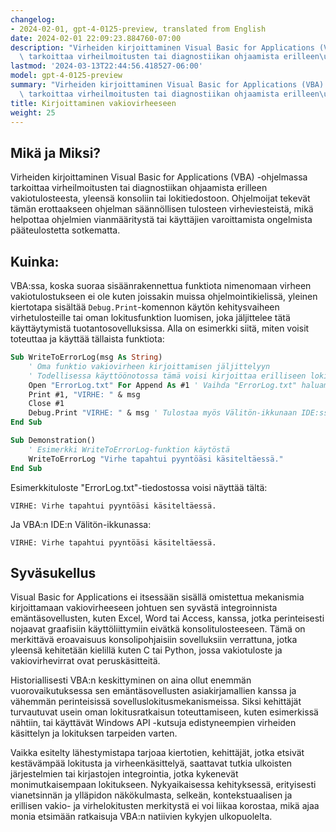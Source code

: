 ```yaml
---
changelog:
- 2024-02-01, gpt-4-0125-preview, translated from English
date: 2024-02-01 22:09:23.884760-07:00
description: "Virheiden kirjoittaminen Visual Basic for Applications (VBA) -ohjelmassa\
  \ tarkoittaa virheilmoitusten tai diagnostiikan ohjaamista erilleen\u2026"
lastmod: '2024-03-13T22:44:56.418527-06:00'
model: gpt-4-0125-preview
summary: "Virheiden kirjoittaminen Visual Basic for Applications (VBA) -ohjelmassa\
  \ tarkoittaa virheilmoitusten tai diagnostiikan ohjaamista erilleen\u2026"
title: Kirjoittaminen vakiovirheeseen
weight: 25
---
```


## Mikä ja Miksi?

Virheiden kirjoittaminen Visual Basic for Applications (VBA) -ohjelmassa tarkoittaa virheilmoitusten tai diagnostiikan ohjaamista erilleen vakiotulosteesta, yleensä konsoliin tai lokitiedostoon. Ohjelmoijat tekevät tämän erottaakseen ohjelman säännöllisen tulosteen virheviesteistä, mikä helpottaa ohjelmien vianmääritystä tai käyttäjien varoittamista ongelmista pääteulostetta sotkematta.

## Kuinka:

VBA:ssa, koska suoraa sisäänrakennettua funktiota nimenomaan virheen vakiotulostukseen ei ole kuten joissakin muissa ohjelmointikielissä, yleinen kiertotapa sisältää `Debug.Print`-komennon käytön kehitysvaiheen virhetulosteille tai oman lokitusfunktion luomisen, joka jäljittelee tätä käyttäytymistä tuotantosovelluksissa. Alla on esimerkki siitä, miten voisit toteuttaa ja käyttää tällaista funktiota:

```vb
Sub WriteToErrorLog(msg As String)
    ' Oma funktio vakiovirheen kirjoittamisen jäljittelyyn
    ' Todellisessa käyttöönotossa tämä voisi kirjoittaa erilliseen lokitiedostoon tai omistettuun debuggausikkunaan
    Open "ErrorLog.txt" For Append As #1 ' Vaihda "ErrorLog.txt" haluamaksesi lokitiedostopoluksi
    Print #1, "VIRHE: " & msg
    Close #1
    Debug.Print "VIRHE: " & msg ' Tulostaa myös Välitön-ikkunaan IDE:ssä kehittäjän virheenjäljitykseen
End Sub

Sub Demonstration()
    ' Esimerkki WriteToErrorLog-funktion käytöstä
    WriteToErrorLog "Virhe tapahtui pyyntöäsi käsiteltäessä."
End Sub
```

Esimerkkituloste "ErrorLog.txt"-tiedostossa voisi näyttää tältä:
```
VIRHE: Virhe tapahtui pyyntöäsi käsiteltäessä.
```

Ja VBA:n IDE:n Välitön-ikkunassa:
```
VIRHE: Virhe tapahtui pyyntöäsi käsiteltäessä.
```

## Syväsukellus

Visual Basic for Applications ei itsessään sisällä omistettua mekanismia kirjoittamaan vakiovirheeseen johtuen sen syvästä integroinnista emäntäsovellusten, kuten Excel, Word tai Access, kanssa, jotka perinteisesti nojaavat graafisiin käyttöliittymiin eivätkä konsolitulosteeseen. Tämä on merkittävä eroavaisuus konsolipohjaisiin sovelluksiin verrattuna, jotka yleensä kehitetään kielillä kuten C tai Python, jossa vakiotuloste ja vakiovirhevirrat ovat peruskäsitteitä.

Historiallisesti VBA:n keskittyminen on aina ollut enemmän vuorovaikutuksessa sen emäntäsovellusten asiakirjamallien kanssa ja vähemmän perinteisissä sovelluslokitusmekanismeissa. Siksi kehittäjät turvautuvat usein oman lokitusratkaisun toteuttamiseen, kuten esimerkissä nähtiin, tai käyttävät Windows API -kutsuja edistyneempien virheiden käsittelyn ja lokituksen tarpeiden varten.

Vaikka esitelty lähestymistapa tarjoaa kiertotien, kehittäjät, jotka etsivät kestävämpää lokitusta ja virheenkäsittelyä, saattavat tutkia ulkoisten järjestelmien tai kirjastojen integrointia, jotka kykenevät monimutkaisempaan lokitukseen. Nykyaikaisessa kehityksessä, erityisesti vianetsinnän ja ylläpidon näkökulmasta, selkeän, kontekstuaalisen ja erillisen vakio- ja virhelokitusten merkitystä ei voi liikaa korostaa, mikä ajaa monia etsimään ratkaisuja VBA:n natiivien kykyjen ulkopuolelta.

